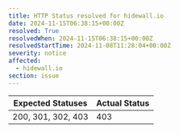 ```yaml
---
title: HTTP Status resolved for hidewall.io
date: 2024-11-15T06:38:15+00:00Z
resolved: True
resolvedWhen: 2024-11-15T06:38:15+00:00Z
resolvedStartTime: 2024-11-08T11:28:04+00:00Z
severity: notice
affected:
  - hidewall.io
section: issue
---
```


| Expected Statuses | Actual Status  |
|-------------------|----------------|
| 200, 301, 302, 403 | 403 |
